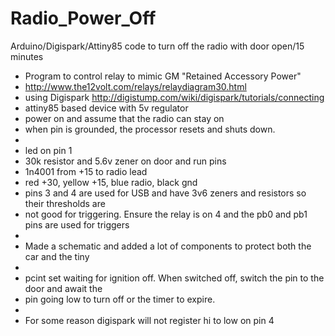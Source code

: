 # Radio_Power_Off
Arduino/Digispark/Attiny85 code to turn off the radio with door open/15 minutes

 * Program to control relay to mimic GM "Retained Accessory Power"
 * http://www.the12volt.com/relays/relaydiagram30.html
 * using Digispark http://digistump.com/wiki/digispark/tutorials/connecting
 * attiny85 based device with 5v regulator
 * power on and assume that the radio can stay on
 * when pin is grounded, the processor resets and shuts down. 
 * 
 * led on pin 1
 * 30k resistor and 5.6v zener on door and run pins
 * 1n4001 from +15 to radio lead
 * red +30, yellow +15, blue radio, black gnd 
 * pins 3 and 4 are used for USB and have 3v6 zeners and resistors so their thresholds are
 * not good for triggering. Ensure the relay is on 4 and the pb0 and pb1 pins are used for triggers
 * 
 * Made a schematic and added a lot of components to protect both the car and the tiny
 * 
 * pcint set waiting for ignition off. When switched off, switch the pin to the door and await the 
 * pin going low to turn off or the timer to expire. 
 * 
 * For some reason digispark will not register hi to low on pin 4
